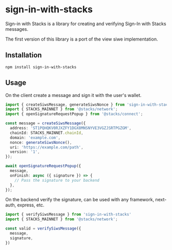 # sign-in-with-stacks

Sign-in with Stacks is a library for creating and verifying Sign-In with Stacks messages.

The first version of this library is a port of the view siwe implementation.

## Installation

```
npm install sign-in-with-stacks
```

## Usage

On the client create a message and sign it with the user's wallet.

```ts
import { createSiwsMessage, generateSiwsNonce } from 'sign-in-with-stacks'
import { STACKS_MAINNET } from '@stacks/network';
import { openSignatureRequestPopup } from '@stacks/connect';

const message = createSiwsMessage({
  address: 'ST1PQHQKV0RJXZFY1DGX8MNSNYVE3VGZJSRTPGZGM',
  chainId: STACKS_MAINNET.chainId,
  domain: 'example.com',
  nonce: generateSiwsNonce(),
  uri: 'https://example.com/path',
  version: '1',
});

await openSignatureRequestPopup({
  message,
  onFinish: async ({ signature }) => {
    // Pass the signature to your backend
  },
});
```

On the backend verify the signature, can be used with any framework, next-auth, express, etc.

```ts
import { verifySiwsMessage } from 'sign-in-with-stacks'
import { STACKS_MAINNET } from '@stacks/network';

const valid = verifySiwsMessage({
  message,
  signature,
})
```
